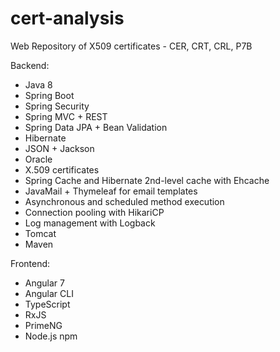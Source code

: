 # cert-analysis
Web Repository of X509 certificates - CER, CRT, CRL, P7B

Backend:
- Java 8
- Spring Boot
- Spring Security
- Spring MVC + REST
- Spring Data JPA + Bean Validation
- Hibernate
- JSON + Jackson 
- Oracle
- X.509 certificates
- Spring Cache and Hibernate 2nd-level cache with Ehcache
- JavaMail + Thymeleaf for email templates
- Asynchronous and scheduled method execution
- Connection pooling with HikariCP
- Log management with Logback
- Tomcat
- Maven

Frontend:
- Angular 7
- Angular CLI
- TypeScript
- RxJS 
- PrimeNG
- Node.js npm
